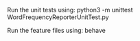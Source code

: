 Run the unit tests using:
python3 -m unittest WordFrequencyReporterUnitTest.py

Run the feature files using:
behave
